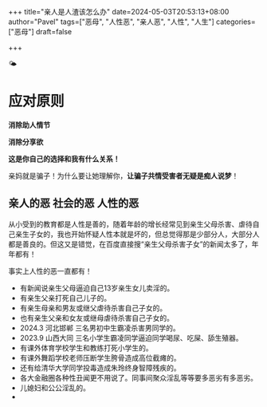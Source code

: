+++
title="亲人是人渣该怎么办"
date=2024-05-03T20:53:13+08:00
author="Pavel"
tags=["恶母", "人性恶", "亲人恶", "人性", "人生"]
categories=["恶母"]
draft=false

+++

🌤

# 应对原则

**消除助人情节**

**消除分享欲**

**这是你自己的选择和我有什么关系！**

亲妈就是骗子！为什么要让她理解你，**让骗子共情受害者无疑是痴人说梦**！

## 亲人的恶 社会的恶 人性的恶

从小受到的教育都是人性是善的，随着年龄的增长经常见到亲生父母杀害、虐待自己亲生子女的，我也开始怀疑人性本就是坏的，但总觉得那是少部分人，大部分人都是善良的。但这又是错觉，在百度直接搜“亲生父母杀害子女”的新闻太多了，年年都有！

事实上人性的恶一直都有！

- 有新闻说亲生父母逼迫自己13岁亲生女儿卖淫的。
- 有亲生父亲打死自己儿子的。
- 有亲生母亲和男友或继父虐待杀害自己子女的。
- 也有亲生父亲和女友或继母虐待杀害自己子女的。
- 2024.3 河北邯郸 三名男初中生霸凌杀害男同学的。
- 2023.9 山西大同 三名小学生霸凌同学逼迫同学喝尿、吃屎、舔生殖器。
- 有课外体育学校学生和教练打死小学生的。
- 有课外舞蹈学校老师压断学生胯骨造成高位截瘫的。
- 还有给清华大学同学投毒造成朱玲终身智障残疾的。
- 各大金融圈各种性丑闻更不用说了。同事间聚众淫乱等等要多恶劣有多恶劣。
- 儿媳妇和公公淫乱的。
- 
